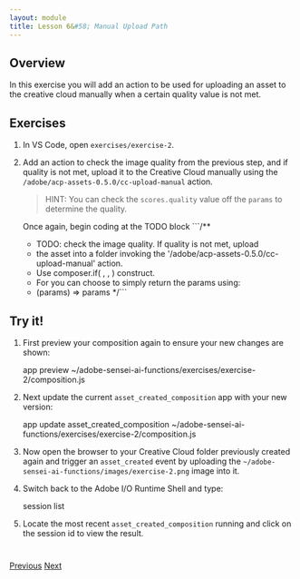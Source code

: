 ```yaml
---
layout: module
title: Lesson 6&#58; Manual Upload Path 
---
```


## Overview
In this exercise you will add an action to be used for uploading an asset to the creative cloud manually when a certain quality value is not met.

## Exercises
1. In VS Code, open `exercises/exercise-2`. 

2. Add an action to check the image quality from the previous step, and if quality is not met, upload it to the Creative Cloud manually using the `/adobe/acp-assets-0.5.0/cc-upload-manual` action.

   > HINT: You can check the `scores.quality` value off the `params` to determine the quality. 
   
   Once again, begin coding at the TODO block ```/**
    * TODO: check the image quality. If quality is not met, upload
    * the asset into a folder invoking the '/adobe/acp-assets-0.5.0/cc-upload-manual' action.
    * Use composer.if( <condition>, <then>, <else>) construct.
    * For <then> you can choose to simply return the params using: 
    * (params) => params
     */```

     <!-- SOLUTION
      composer.if(
        params => params.scores.quality > 0.64,
        /* if quality is met, process the image and upload to AEM */
        (params) => params,
        /* if quality is NOT met, copy asset to manual process folder in CC */
        '/adobe/acp-assets-0.5.0/cc-upload-manual')
     -->

## Try it!
1. First preview your composition again to ensure your new changes are shown:

    app preview ~/adobe-sensei-ai-functions/exercises/exercise-2/composition.js

2. Next update the current `asset_created_composition` app with your new version:

    app update asset_created_composition ~/adobe-sensei-ai-functions/exercises/exercise-2/composition.js

3. Now open the browser to your Creative Cloud folder previously created again and trigger an `asset_created` event by uploading the `~/adobe-sensei-ai-functions/images/exercise-2.png` image into it.

5. Switch back to the Adobe I/O Runtime Shell and type:

      session list

6. Locate the most recent `asset_created_composition` running and click on the session id to view the result.

<div class="row" style="margin-top:40px;">
<div class="col-sm-12">
<a href="lesson5.html" class="btn btn-default"><i class="glyphicon glyphicon-chevron-left"></i> Previous</a>
<a href="lesson7.html" class="btn btn-default pull-right">Next <i class="glyphicon
glyphicon-chevron-right"></i></a>
</div>
</div>

